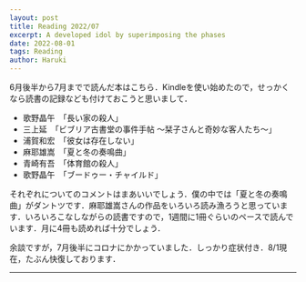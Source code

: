```yaml
---
layout: post
title: Reading 2022/07
excerpt: A developed idol by superimposing the phases
date: 2022-08-01
tags: Reading
author: Haruki
---
```


6月後半から7月までで読んだ本はこちら．Kindleを使い始めたので，せっかくなら読書の記録なども付けておこうと思いまして．

* 歌野晶午　「長い家の殺人」
* 三上延　「ビブリア古書堂の事件手帖 ～栞子さんと奇妙な客人たち～」
* 浦賀和宏　「彼女は存在しない」
* 麻耶雄嵩　「夏と冬の奏鳴曲」
* 青崎有吾　「体育館の殺人」
* 歌野晶午　「ブードゥー・チャイルド」


それぞれについてのコメントはまあいいでしょう．僕の中では「夏と冬の奏鳴曲」がダントツです．麻耶雄嵩さんの作品をいろいろ読み漁ろうと思っています．いろいろこなしながらの読書ですので，1週間に1冊ぐらいのペースで読んでいます．月に4冊も読めれば十分でしょう．

余談ですが，7月後半にコロナにかかっていました．しっかり症状付き．8/1現在，たぶん快復しております．

-----
